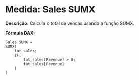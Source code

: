 # Medida: Sales SUMX

**Descrição:** Calcula o total de vendas usando a função SUMX.

**Fórmula DAX:**
```DAX
Sales SUMX = 
SUMX(
    fat_sales;
    IF(
        fat_sales[Revenue] > 0;
        fat_sales[Revenue]
    )
)
